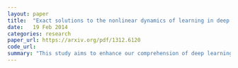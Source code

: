 ```yaml
---
layout: paper
title:  "Exact solutions to the nonlinear dynamics of learning in deep linear neural networks"
date:   19 Feb 2014
categories: research
paper_url: https://arxiv.org/pdf/1312.6120
code_url: 
summary: "This study aims to enhance our comprehension of deep learning dynamics by analyzing deep linear neural networks. Despite their linear input-output mapping, these networks display nonlinear gradient descent dynamics, resulting in phenomena like prolonged plateaus and swift transitions to improved solutions. Through analytical exploration, we reveal that as network depth increases indefinitely, learning speed can remain finite under specific initial conditions. Unsupervised pretraining, under certain data conditions, can discover these favorable initial conditions, unlike random Gaussian initializations. We introduce a novel class of random orthogonal initial conditions that, akin to unsupervised pretraining, enable depth-independent learning. These conditions also ensure gradient propagation in deep nonlinear networks, particularly when operating at the edge of chaos."
---
```


